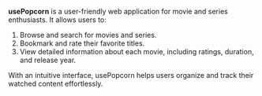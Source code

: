 **usePopcorn** is a user-friendly web application for movie and series enthusiasts. It allows users to:

1. Browse and search for movies and series.
2. Bookmark and rate their favorite titles.
3. View detailed information about each movie, including ratings, duration, and release year.

With an intuitive interface, usePopcorn helps users organize and track their watched content effortlessly.
